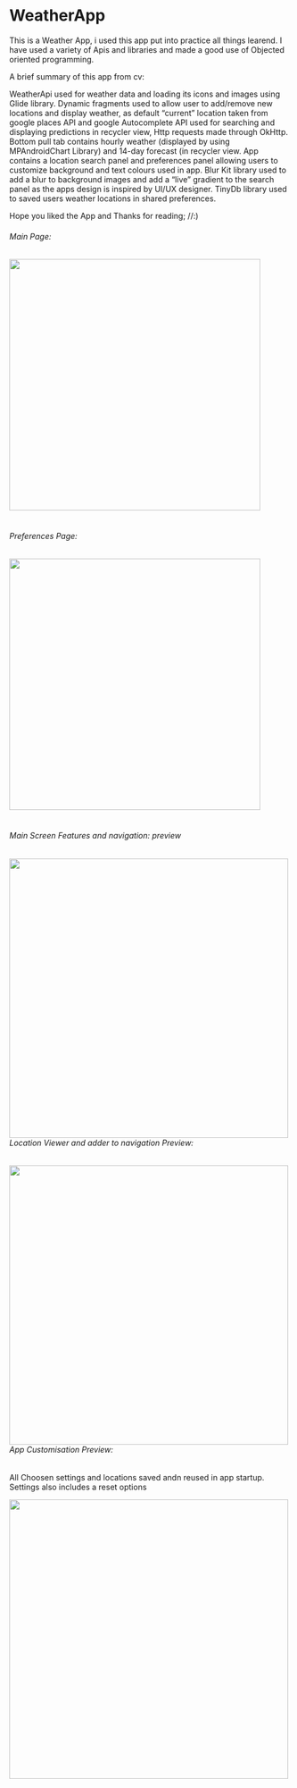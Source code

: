 # WeatherApp
This is a Weather App, i used this app put into practice all things learend. I have used a variety of Apis and libraries and made a good use of Objected oriented programming.

A brief summary of this app from cv:

WeatherApi used for weather data and loading its icons and images using Glide library. Dynamic fragments used to allow user to add/remove new locations and display weather, as default “current” location taken from google places API and google Autocomplete API used for searching and displaying predictions in recycler view, Http requests made through OkHttp. Bottom pull tab contains hourly weather (displayed by using MPAndroidChart Library) and 14-day forecast (in recycler view. App contains a location search panel and preferences panel allowing users to customize background and text colours used in app. Blur Kit library used to add a blur to background images and add a “live” gradient to the search panel as the apps design is inspired by UI/UX designer. TinyDb library used to saved users weather locations in shared preferences.

Hope you liked the App and Thanks for reading; //:) 

###### Main Page:

<img src="https://user-images.githubusercontent.com/46162359/205791264-6a13b948-0bc0-4242-a67e-f2c8176808c4.jpg" align="left" height="450"  width = "450">

<br clear="left"/>
<br clear="left"/>

###### Preferences Page:

<img src="https://user-images.githubusercontent.com/46162359/205791235-0bb07301-1e51-4779-be36-d2fb330dd091.png" align="left" height="450" width = "450">

<br clear="left"/>
<br clear="left"/>

###### Main Screen Features and navigation: preview


<img src="https://user-images.githubusercontent.com/46162359/207744015-461e54c0-4122-4101-8e8a-e3a0d573a71d.mp4" align="left" height="500">

###### Location Viewer and adder to navigation Preview:


<img src="https://user-images.githubusercontent.com/46162359/207744198-7137ef21-749a-49e0-a3fc-66a954ff94a2.mp4" align="left" height="500">

###### App Customisation Preview:
All Choosen settings and locations saved andn reused in app startup.
Settings also includes a reset options

<img src="https://user-images.githubusercontent.com/46162359/207744244-babc00af-027f-4e9b-a821-f4541c06667c.mp4" align="left" height="500">
